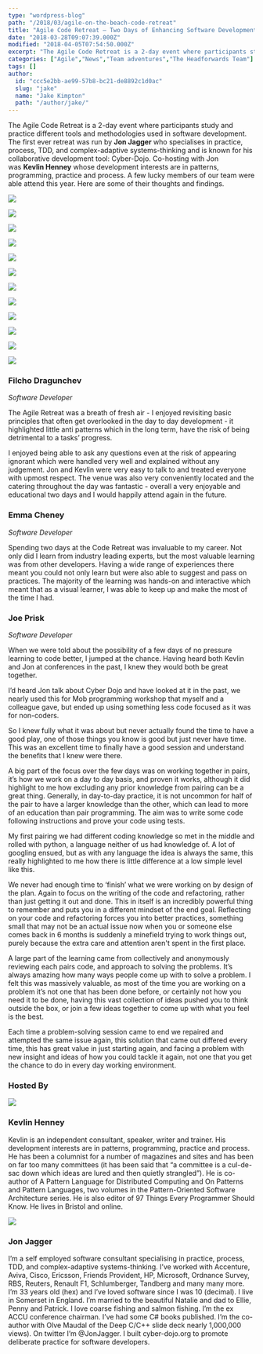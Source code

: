 ```yaml
---
type: "wordpress-blog"
path: "/2018/03/agile-on-the-beach-code-retreat"
title: "Agile Code Retreat – Two Days of Enhancing Software Development Practises"
date: "2018-03-28T09:07:39.000Z"
modified: "2018-04-05T07:54:50.000Z"
excerpt: "The Agile Code Retreat is a 2-day event where participants study and practice different tools and methodologies used in software development. The first ever retreat was run by Jon Jagger who specialises in practice, process, TDD, and complex-adaptive systems-thinking and is known for his collaborative development tool: Cyber-Dojo. Co-hosting with Jon was Kevlin Henney whose development …"
categories: ["Agile","News","Team adventures","The Headforwards Team"]
tags: []
author:
  id: "ccc5e2bb-ae99-57b8-bc21-de8892c1d0ac"
  slug: "jake"
  name: "Jake Kimpton"
  path: "/author/jake/"
---
```

The Agile Code Retreat is a 2-day event where participants study and practice different tools and methodologies used in software development. The first ever retreat was run by **Jon Jagger** who specialises in practice, process, TDD, and complex-adaptive systems-thinking and is known for his collaborative development tool: Cyber-Dojo. Co-hosting with Jon was **Kevlin Henney** whose development interests are in patterns, programming, practice and process. A few lucky members of our team were able attend this year. Here are some of their thoughts and findings.


<section class="gallery">


![](/wp-content/uploads/2018/03/CodeRetreat11.jpg)

![](/wp-content/uploads/2018/03/CodeRetreat17.jpg)

![](/wp-content/uploads/2018/03/CodeRetreat54.jpg)

![](/wp-content/uploads/2018/03/CodeRetreat25.jpg)

![](/wp-content/uploads/2018/03/CodeRetreat26.jpg)

![](/wp-content/uploads/2018/03/CodeRetreat43.jpg)

![](/wp-content/uploads/2018/03/CodeRetreat57.jpg)

![](/wp-content/uploads/2018/03/CodeRetreat59.jpg)

![](/wp-content/uploads/2018/03/CodeRetreat70.jpg)

![](/wp-content/uploads/2018/03/aotb17-480.jpg)

![](/wp-content/uploads/2018/03/aotb17-575.jpg)

![](/wp-content/uploads/2018/03/CodeRetreat11-1.jpg)

</section>



### Filcho Dragunchev

_Software Developer_

The Agile Retreat was a breath of fresh air - I enjoyed revisiting basic principles that often get overlooked in the day to day development - it highlighted little anti patterns which in the long term, have the risk of being detrimental to a tasks’ progress.

I enjoyed being able to ask any questions even at the risk of appearing ignorant which were handled very well and explained without any judgement. Jon and Kevlin were very easy to talk to and treated everyone with upmost respect. The venue was also very conveniently located and the catering throughout the day was fantastic - overall a very enjoyable and educational two days and I would happily attend again in the future.

### Emma Cheney

_Software Developer_

Spending two days at the Code Retreat was invaluable to my career. Not only did I learn from industry leading experts, but the most valuable learning was from other developers. Having a wide range of experiences there meant you could not only learn but were also able to suggest and pass on practices. The majority of the learning was hands-on and interactive which meant that as a visual learner, I was able to keep up and make the most of the time I had.

### Joe Prisk

_Software Developer_

When we were told about the possibility of a few days of no pressure learning to code better, I jumped at the chance. Having heard both Kevlin and Jon at conferences in the past, I knew they would both be great together.

I’d heard Jon talk about Cyber Dojo and have looked at it in the past, we nearly used this for Mob programming workshop that myself and a colleague gave, but ended up using something less code focused as it was for non-coders.

So I knew fully what it was about but never actually found the time to have a good play, one of those things you know is good but just never have time. This was an excellent time to finally have a good session and understand the benefits that I knew were there.

A big part of the focus over the few days was on working together in pairs, it’s how we work on a day to day basis, and proven it works, although it did highlight to me how excluding any prior knowledge from pairing can be a great thing. Generally, in day-to-day practice, it is not uncommon for half of the pair to have a larger knowledge than the other, which can lead to more of an education than pair programming. The aim was to write some code following instructions and prove your code using tests.

My first pairing we had different coding knowledge so met in the middle and rolled with python, a language neither of us had knowledge of. A lot of googling ensued, but as with any language the idea is always the same, this really highlighted to me how there is little difference at a low simple level like this.

We never had enough time to ‘finish’ what we were working on by design of the plan. Again to focus on the writing of the code and refactoring, rather than just getting it out and done. This in itself is an incredibly powerful thing to remember and puts you in a different mindset of the end goal. Reflecting on your code and refactoring forces you into better practices, something small that may not be an actual issue now when you or someone else comes back in 6 months is suddenly a minefield trying to work things out, purely because the extra care and attention aren't spent in the first place.

A large part of the learning came from collectively and anonymously reviewing each pairs code, and approach to solving the problems. It’s always amazing how many ways people come up with to solve a problem. I felt this was massively valuable, as most of the time you are working on a problem it’s not one that has been done before, or certainly not how you need it to be done, having this vast collection of ideas pushed you to think outside the box, or join a few ideas together to come up with what you feel is the best.

Each time a problem-solving session came to end we repaired and attempted the same issue again, this solution that came out differed every time, this has great value in just starting again, and facing a problem with new insight and ideas of how you could tackle it again, not one that you get the chance to do in every day working environment.

### Hosted By


<section class="gallery">


![](/wp-content/uploads/2018/03/aotb17-480.jpg)

</section>



### Kevlin Henney

Kevlin is an independent consultant, speaker, writer and trainer. His development interests are in patterns, programming, practice and process. He has been a columnist for a number of magazines and sites and has been on far too many committees (it has been said that “a committee is a cul-de-sac down which ideas are lured and then quietly strangled”). He is co-author of A Pattern Language for Distributed Computing and On Patterns and Pattern Languages, two volumes in the Pattern-Oriented Software Architecture series. He is also editor of 97 Things Every Programmer Should Know. He lives in Bristol and online.


<section class="gallery">


![](/wp-content/uploads/2018/03/aotb17-575.jpg)

</section>



### Jon Jagger

I’m a self employed software consultant specialising in practice, process, TDD, and complex-adaptive systems-thinking. I’ve worked with Accenture, Aviva, Cisco, Ericsson, Friends Provident, HP, Microsoft, Ordnance Survey, RBS, Reuters, Renault F1, Schlumberger, Tandberg and many many more. I’m 33 years old (hex) and I’ve loved software since I was 10 (decimal). I live in Somerset in England. I’m married to the beautiful Natalie and dad to Ellie, Penny and Patrick. I love coarse fishing and salmon fishing. I’m the ex ACCU conference chairman. I’ve had some C# books published. I’m the co-author with Olve Maudal of the Deep C/C++ slide deck nearly 1,000,000 views). On twitter I’m @JonJagger. I built cyber-dojo.org to promote deliberate practice for software developers.
